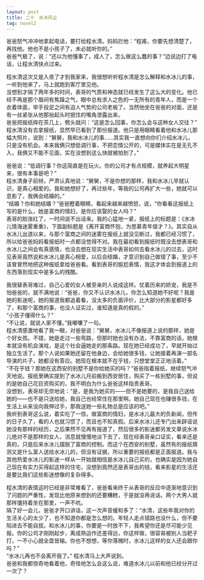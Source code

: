 ```yaml
---
layout: post
title: 二十　水冰风尘
tag: novel2
---
```


爸爸怒气冲冲地拿起电话，要打给程水清。妈妈拦他：“程甫，你要先想清楚了，再找他。他也不是小孩子了，未必就听你的。”<br />
爸爸气极了，说：“还以为他懂事了，成人了，怎么做这么蠢的事？”边说边打了电话，让程水清快点过来。

程水清这次又是入夜了才到我家来，我很想听听程水清是怎么解释和水冰儿的事，一听到他来了，马上就跑到客厅里见他。<br />
没想到才隔了两年多的时间，表哥的气质和神态就已经发生了这么大的变化。他已经不再是那个眉间有焦躁之气，眼中总有求人之色的一无所有的青年人，而是一个衣着体面，举手投足之间有迫人气势的公司老板了。当然他坐在爸爸的对面，还是有一丝紧张从他那抬起头时抿住的嘴角泄露出来。<br />
爸爸把报纸摔在茶几上，劈头就问：“这是怎么回事，你怎么会与这种女人交往？”<br />
程水清没有去拿报纸，显然早已看到了那份报道。他只是用眼睛看着他和水冰儿那幅大照片，说到：“舅舅，我和水冰儿的事……其实我一直想向你们介绍水冰儿，只是没有机会。本来我俩只想低调行事，不把恋情公开的，可是媒体实在是无孔不入，我俩又不能不见面，实在没想到这么快就被拍到了。”

爸爸说：“低调行事？你这简直是在玩火。你的公司才有点规模，就养起大明星来，很有本事是吧？”<br />
程水清身子前倾，严肃认真地说：“舅舅，不是你想的那样，我和水冰儿早就认识，是真心相爱的。我和她想好了，再过些年，等我的公司再扩大一些，她就可以息影了，我俩会结婚的。”<br />
 “结婚？你和她结婚？”爸爸瞪着眼睛，看起来越来越愤怒，说，“你看看这报纸上写的是什么，她是富商的情妇，是你应该娶的女人吗？”<br />
表哥的脸涨红了，一时间说不出话来。我的心猛地一紧，报纸上的标题是：《水冰儿情海迷雾重重》，下面副标题是《离开富商怀抱，为思慕青年俊才？》。其实自从水冰儿出道以来，与那个富商之间的迷雾在报纸上就没见断过，我都已经习惯了，所以给爸爸妈妈看报纸时一点都没觉得不对。我在最初看到报纸时既没去想表哥和水冰儿之间会有真感情，也没去想在现实生活中表哥如何去看水冰儿的过去，这时见表哥竟然说和水冰儿是真心相爱，以后会结婚，才意识到自己做错了事，至少不该冒冒然地把这种报纸拿给爸爸看。看到表哥的尴尬表情，我这才体会到报道上的东西落到现实中是多么的残酷。

我很替表哥难过，自己心爱的女人被至亲的人说成这样。仗着历来的娇宠，我是不怕爸爸的，就不满地说：“爸爸，你又不认识水冰儿，你怎么知道她不好呢？我是她的影迷呢，她的报道我都追着看，没太多的负面评价，比大部分的影星都好多了，和那个富商的事，也没人证实过，谁知道是真的假的。”<br />
“小孩子懂得什么？”<br />
“不让说，就说人家不懂。”我嘟囔了一句。<br />
程水清感激地看了我一眼，对爸爸说：“舅舅，水冰儿不像报道上说的那样，她是个好女孩。不错，她是走过一些弯路，但那时她也没有办法，不靠富商的话，她根本就没有机会演戏，是这个社会逼她走的那条路。现在她已经成功了，早就开始过独立生活了。那个人说如果她还留在他身边，会给她很多钱，让她接着再演一部名导演的片子，她都没有答应。她现在根本就不在乎钱，只想堂堂正正地活着。”<br />
“不在乎钱？那她在这西安的别墅不是你给她买的吗？”爸爸指着报纸，继续怒气冲天地说。报纸里确实提到了水冰儿月前搬到西安居住，购买了一栋别墅的事，但说的是她自己花巨资购买的，我不明白为什么爸爸这样指责表哥。<br />
没想到，表哥却无奈地说：“是，是我为她买的――但不是她要的，是我自己送给她的――也不是只送给她，我自己也经常住在那里啊。她自己现在也赚很多钱，在生活上从来没向我伸过手，那我送她一些礼物总是应该的吧。”<br />
我听到表哥这么说，着实吃了一惊。做富商的情妇，是水冰儿最大的负新闻，但传的日子久了，看的人也就习惯了，而且也不知真假。后来水冰儿还专门出来辟谣说她没有那样的经历，之后果然不见再有报道了，然后很多的影迷都另发文章说水冰儿绝对不是那样的女人，消息就慢慢地淡下去了，现在经表哥亲口证实，看来还是真的，只是后来水冰儿摆脱了富商的控制。而这个在西安的别墅，虽然有的报纸猜测又是什么富人送给水冰儿的，但没有证据，所以重要的报纸都是正面报道。我与其他热爱水冰儿的影迷一样从一开始就相信是水冰儿自己买的，也确实是因为她自己现在有实力买得起这样的住宅，没想到竟然还是表哥出的钱，看来影星的生活还是要比我们这些影迷想像的复杂得多。

程水清的表情这时已经是非常难看了，爸爸看来终于从表哥的反应中逐渐地意识到了问题的严重性，发现比他原来想到的还要糟糕，于是就没再说话。两个大男人就那样僵持着坐在那里，一声不吭。<br />
隔了好一会儿，爸爸才开口讲话，这一次声音缓和多了：“水清，这些年我对你的生活关心的太少了，也不知道你都是怎么想的。年轻人走点错路也没什么，但不要陷进去不能自拔。和水冰儿的事，你要是一时放不下，我希望你还是尽可能少见报。你的公司才刚刚起步，离成熟运作还差得远，你这样做，很容易被别人当耙子打，一不小心就全盘皆输。你也不想想，等你落魄时，水冰儿这样的女人还会跟你吗？”<br />
“水冰儿再也不会离开我了。” 程水清马上大声说到。<br />
爸爸和我都惊奇地看着他，奇怪他怎么会这么说，难道水冰儿以前和他已经分开过一次了？
